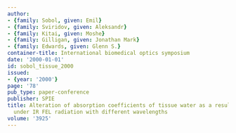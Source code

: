 ```yaml
---
author:
- {family: Sobol, given: Emil}
- {family: Sviridov, given: Aleksandr}
- {family: Kitai, given: Moshe}
- {family: Gilligan, given: Jonathan Mark}
- {family: Edwards, given: Glenn S.}
container-title: International biomedical optics symposium
date: '2000-01-01'
id: sobol_tissue_2000
issued:
- {year: '2000'}
page: '78'
pub_type: paper-conference
publisher: SPIE
title: Alteration of absorption coefficients of tissue water as a result of heating
  under IR FEL radiation with different wavelengths
volume: '3925'
---
```

